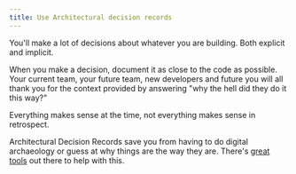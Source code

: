 ```yaml
---
title: Use Architectural decision records
---
```


You'll make a lot of decisions about whatever you are building. Both explicit and implicit. 

When you make a decision, document it as close to the code as possible. Your current team, your future team, new developers and future you will all thank you for the context provided by answering "why the hell did they do it this way?" 

Everything makes sense at the time, not everything makes sense in retrospect.

Architectural Decision Records save you from having to do digital archaeology or guess at why things are the way they are. There's [great tools](https://github.com/npryce/adr-tools) out there to help with this.
